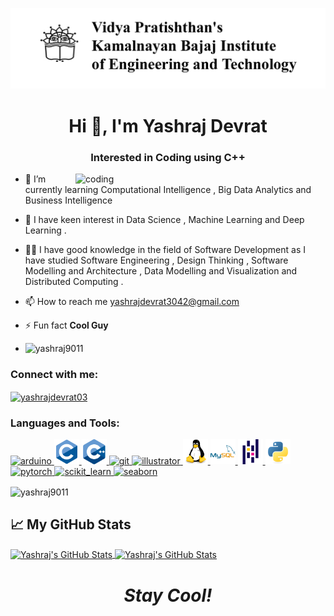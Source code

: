 
![Logo](https://github.com/yashraj9011/yashraj9011/blob/main/1554202042-Vidya%20Pratishthans%20Kamalnayan%20Bajaj%20Institute%20of%20Engineering%20and%20Technology%2C%20Baramati%20b.jpg)

<h1 align="center">Hi 👋, I'm Yashraj Devrat</h1>
<h3 align="center">Interested in Coding using C++ </h3>
<img align="right"alt="coding"width="400"src="https://cdn.dribbble.com/users/1059583/screenshots/4171367/coding-freak.gif">

 - 🌱 I’m currently learning Computational Intelligence , Big Data Analytics and Business Intelligence
 - 🔭 I have keen interest in Data Science , Machine Learning and Deep Learning .
 - 👨‍💻 I have good knowledge in the field of Software Development as I have studied Software Engineering , Design Thinking ,
    Software Modelling and Architecture , Data Modelling and Visualization and Distributed Computing .
   
- 📫 How to reach me yashrajdevrat3042@gmail.com

- ⚡ Fun fact **Cool Guy**

- <p align="left"> <img src="https://komarev.com/ghpvc/?username=yashraj9011&label=Profile%20views&color=0e75b6&style=flat" alt="yashraj9011" /> </p>


<h3 align="left">Connect with me:</h3>
<p align="left">

<a href="https://www.hackerrank.com/yashrajdevrat03" target="blank"><img align="center" src="https://raw.githubusercontent.com/rahuldkjain/github-profile-readme-generator/master/src/images/icons/Social/hackerrank.svg" alt="yashrajdevrat03" height="30" width="40" /></a>
</p>

<h3 align="left">Languages and Tools:</h3>
<p align="left"> <a href="https://www.arduino.cc/" target="_blank" rel="noreferrer"> <img src="https://cdn.worldvectorlogo.com/logos/arduino-1.svg" alt="arduino" width="40" height="40"/> </a> <a href="https://www.cprogramming.com/" target="_blank" rel="noreferrer"> <img src="https://raw.githubusercontent.com/devicons/devicon/master/icons/c/c-original.svg" alt="c" width="40" height="40"/> </a> <a href="https://www.w3schools.com/cpp/" target="_blank" rel="noreferrer"> <img src="https://raw.githubusercontent.com/devicons/devicon/master/icons/cplusplus/cplusplus-original.svg" alt="cplusplus" width="40" height="40"/> </a> <a href="https://git-scm.com/" target="_blank" rel="noreferrer"> <img src="https://www.vectorlogo.zone/logos/git-scm/git-scm-icon.svg" alt="git" width="40" height="40"/> </a> <a href="https://www.adobe.com/in/products/illustrator.html" target="_blank" rel="noreferrer"> <img src="https://www.vectorlogo.zone/logos/adobe_illustrator/adobe_illustrator-icon.svg" alt="illustrator" width="40" height="40"/> </a> <a href="https://www.linux.org/" target="_blank" rel="noreferrer"> <img src="https://raw.githubusercontent.com/devicons/devicon/master/icons/linux/linux-original.svg" alt="linux" width="40" height="40"/> </a> <a href="https://www.mysql.com/" target="_blank" rel="noreferrer"> <img src="https://raw.githubusercontent.com/devicons/devicon/master/icons/mysql/mysql-original-wordmark.svg" alt="mysql" width="40" height="40"/> </a> <a href="https://pandas.pydata.org/" target="_blank" rel="noreferrer"> <img src="https://raw.githubusercontent.com/devicons/devicon/2ae2a900d2f041da66e950e4d48052658d850630/icons/pandas/pandas-original.svg" alt="pandas" width="40" height="40"/> </a> <a href="https://www.python.org" target="_blank" rel="noreferrer"> <img src="https://raw.githubusercontent.com/devicons/devicon/master/icons/python/python-original.svg" alt="python" width="40" height="40"/> </a> <a href="https://pytorch.org/" target="_blank" rel="noreferrer"> <img src="https://www.vectorlogo.zone/logos/pytorch/pytorch-icon.svg" alt="pytorch" width="40" height="40"/> </a> <a href="https://scikit-learn.org/" target="_blank" rel="noreferrer"> <img src="https://upload.wikimedia.org/wikipedia/commons/0/05/Scikit_learn_logo_small.svg" alt="scikit_learn" width="40" height="40"/> </a> <a href="https://seaborn.pydata.org/" target="_blank" rel="noreferrer"> <img src="https://seaborn.pydata.org/_images/logo-mark-lightbg.svg" alt="seaborn" width="40" height="40"/> </a> </p>

<p><img align="center" src="https://github-readme-streak-stats.herokuapp.com/?user=yashraj9011&" alt="yashraj9011" /></p>


## 📈 My GitHub Stats

<a href="https://github.com/yashraj9011/yashraj9011">
  <img align="center" src="https://github-readme-stats.vercel.app/api/top-langs/?username=yashraj9011&theme=gotham" alt="Yashraj's GitHub Stats" />
</a>
<a href="https://github.com/yashraj9011/yashraj9011">
  <img align="center" src="https://github-readme-stats.vercel.app/api?username=yashraj9011&show_icons=true&theme=gotham" alt="Yashraj's GitHub Stats" />
</a>
<h1 align='center'><i>Stay Cool!</i></h1>


